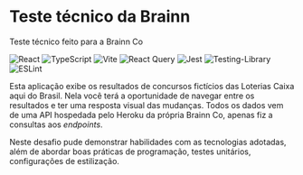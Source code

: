 # Teste técnico da Brainn
Teste técnico feito para a Brainn Co

![React](https://img.shields.io/badge/react-%2320232a.svg?style=for-the-badge&logo=react&logoColor=%2361DAFB)
![TypeScript](https://img.shields.io/badge/typescript-%23007ACC.svg?style=for-the-badge&logo=typescript&logoColor=white)
![Vite](https://img.shields.io/badge/vite-%23646CFF.svg?style=for-the-badge&logo=vite&logoColor=white)
![React Query](https://img.shields.io/badge/-React%20Query-FF4154?style=for-the-badge&logo=react%20query&logoColor=white)
![Jest](https://img.shields.io/badge/-jest-%23C21325?style=for-the-badge&logo=jest&logoColor=white)
![Testing-Library](https://img.shields.io/badge/-Testing%20Library-%23E33332?style=for-the-badge&logo=testing-library&logoColor=white)
![ESLint](https://img.shields.io/badge/ESLint-4B3263?style=for-the-badge&logo=eslint&logoColor=white)


Esta aplicação exibe os resultados de concursos fictícios das Loterias Caixa aqui do Brasil. Nela você terá a oportunidade de navegar entre os resultados e ter uma resposta visual das mudanças.
Todos os dados vem de uma API hospedada pelo Heroku da própria Brainn Co, apenas fiz a consultas aos _endpoints_.

Neste desafio pude demonstrar habilidades com as tecnologias adotadas, além de abordar boas práticas de programação, testes unitários, configurações de estilização.
